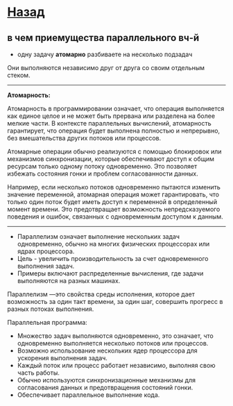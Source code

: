 # [Назад](/L1/L1_.md)

## в чем приемущества параллельного вч-й

- одну задачу **атомарно** разбиваете на несколько подзадач

Они выполняются независимо друг от друга со своим отдельным стеком.

----------------------------------------------------------------
**Атомарность:**

Атомарность в программировании означает, что операция выполняется как единое целое и не может быть прервана или разделена на более мелкие части. В контексте параллельных вычислений, атомарность гарантирует, что операция будет выполнена полностью и непрерывно, без вмешательства других потоков или процессов.

Атомарные операции обычно реализуются с помощью блокировок или механизмов синхронизации, которые обеспечивают доступ к общим ресурсам только одному потоку одновременно. Это позволяет избежать состояния гонки и проблем согласованности данных.

Например, если несколько потоков одновременно пытаются изменить значение переменной, атомарная операция может гарантировать, что только один поток будет иметь доступ к переменной в определенный момент времени. Это предотвращает возможность непредсказуемого поведения и ошибок, связанных с одновременным доступом к данным.

--------------------------------------------------------------

- Параллелизм означает выполнение нескольких задач одновременно, обычно на многих физических процессорах или ядрах процессора.
- Цель - увеличить производительность за счет одновременного выполнения задач.
- Примеры включают распределенные вычисления, где задачи выполняются на разных машинах.

Параллелизм —это свойства среды исполнения, которое дает возможность за один такт времени, за один шаг, совершить прогресс в разных потоках выполнения.

Параллельная программа:

- Множество задач выполняются одновременно, это означает, что одновременно выполняется несколько потоков или процессов.
- Возможно использование нескольких ядер процессора для ускорения выполнения задач.
- Каждый поток или процесс работает независимо, выполняя свою часть работы.
- Обычно используются синхронизационные механизмы для согласования данных и предотвращения состояний гонки.
- Обеспечивает параллельное выполнение кода.
